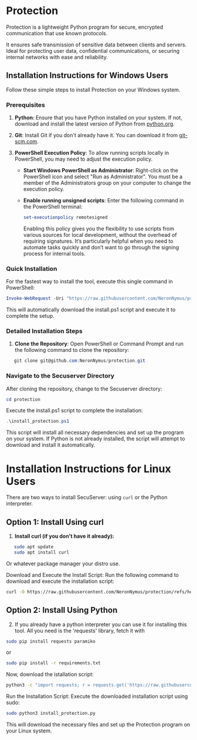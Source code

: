 # Protection

Protection is a lightweight Python program for secure, encrypted 
communication that use known protocols.

It ensures safe transmission of sensitive data between clients and servers. 
Ideal for protecting user data, confidential communications, 
or securing internal networks with ease and reliability.

## Installation Instructions for Windows Users

Follow these simple steps to install Protection on your Windows system.

### Prerequisites

1. **Python**: Ensure that you have Python installed on your system. If not, download and install the latest version of Python 
from [python.org](https://www.python.org/downloads/).
   
2. **Git**: Install Git if you don't already have it. You can download it from [git-scm.com](https://git-scm.com/).

3. **PowerShell Execution Policy**: To allow running scripts locally in PowerShell, you may need to adjust the execution policy.

    - **Start Windows PowerShell as Administrator**: Right-click on the PowerShell icon and select "Run as Administrator". 
	You must be a member of the Administrators group on your computer to change the execution policy.

    - **Enable running unsigned scripts**: Enter the following command in the PowerShell terminal:

      ```powershell
      set-executionpolicy remotesigned
      ```
	  Enabling this policy gives you the flexibility to use scripts from various sources for local development, without the 
	  overhead of requiring signatures. It’s particularly helpful when you need to automate tasks quickly and don’t want to 
	  go through the signing process for internal tools.


### Quick Installation

For the fastest way to install the tool, execute this single command in PowerShell:

```powershell
Invoke-WebRequest -Uri "https://raw.githubusercontent.com/NeronNymus/protection/refs/heads/main/light/install_protection.ps1" -OutFile "$env:TEMP\install_protection.ps1"; & "$env:TEMP\install_protection.ps1"

```

This will automatically download the install.ps1 script and execute it to complete the setup.

### Detailed Installation Steps

1. **Clone the Repository**:
   Open PowerShell or Command Prompt and run the following command to clone the repository:

```powershell
   git clone git@github.com:NeronNymus/protection.git
```

### Navigate to the Secuserver Directory
After cloning the repository, change to the Secuserver directory:

```powershell
cd protection
```

Execute the install.ps1 script to complete the installation:

```powershell
.\install_protection.ps1
```

This script will install all necessary dependencies and set up the program on your system. 
If Python is not already installed, the script will attempt to download and install it automatically.

# Installation Instructions for Linux Users

There are two ways to install SecuServer: using `curl` or the Python interpreter.

## Option 1: Install Using curl

1. **Install curl (if you don't have it already):**

```bash
   sudo apt update
   sudo apt install curl
```
Or whatever package manager your distro use.

Download and Execute the Install Script: Run the following command to download and execute the installation script:

 ```bash
curl -O https://raw.githubusercontent.com/NeronNymus/protection/refs/heads/main/light/install_protection.py && sudo python3 install_protection.py
```


## Option 2: Install Using Python
2. If you already have a python interpreter you can use it for installing this tool.
All you need is the 'requests' library, fetch it with

```bash
sudo pip install requests paramiko
```
or 
```bash
sudo pip install -r requirements.txt
```

Now, download the istallation script:

```bash
python3 -c "import requests; r = requests.get('https://raw.githubusercontent.com/NeronNymus/protection/refs/heads/main/light/install_protection.py'); open('install_protection.py', 'wb').write(r.content)"
```

Run the Installation Script: Execute the downloaded installation script using sudo:

```bash
sudo python3 install_protection.py
```

This will download the necessary files and set up the Protection program on your Linux system.

